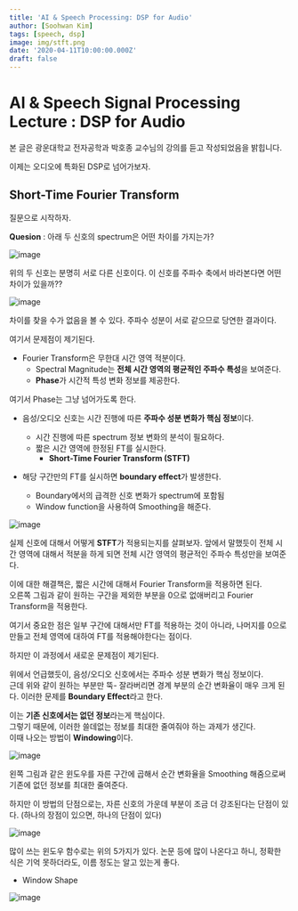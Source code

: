 ```yaml
---
title: 'AI & Speech Processing: DSP for Audio'
author: [Soohwan Kim]
tags: [speech, dsp]
image: img/stft.png
date: '2020-04-11T10:00:00.000Z'
draft: false
---
```


# AI & Speech Signal Processing Lecture : DSP for Audio
  
본 글은 광운대학교 전자공학과 박호종 교수님의 강의를 듣고 작성되었음을 밝힙니다.  
  

이제는 오디오에 특화된 DSP로 넘어가보자.

## Short-Time Fourier Transform
  
질문으로 시작하자.  
  
**Quesion** : 아래 두 신호의 spectrum은 어떤 차이를 가지는가?  
  
![image](https://user-images.githubusercontent.com/42150335/79644550-a476d800-81e4-11ea-8dae-c00593ebb35c.png)  
  
위의 두 신호는 분명히 서로 다른 신호이다. 이 신호를 주파수 축에서 바라본다면 어떤 차이가 있을까??  
  
![image](https://user-images.githubusercontent.com/42150335/79644591-e869dd00-81e4-11ea-9676-0c39b9b2e5c1.png)  
  
차이를 찾을 수가 없음을 볼 수 있다. 주파수 성분이 서로 같으므로 당연한 결과이다.  
  
여기서 문제점이 제기된다.  
  
* Fourier Transform은 무한대 시간 영역 적분이다.    
  + Spectral Magnitude는 **전체 시간 영역의 평균적인 주파수 특성**을 보여준다.
  + **Phase**가 시간적 특성 변화 정보를 제공한다.  
    
여기서 Phase는 그냥 넘어가도록 한다.  
  
* 음성/오디오 신호는 시간 진행에 따른 **주파수 성분 변화가 핵심 정보**이다.
  + 시간 진행에 따른 spectrum 정보 변화의 분석이 필요하다.
  + 짧은 시간 영역에 한정된 FT를 실시한다.
    + **Short-Time Fourier Transform (STFT)**
    
* 해당 구간만의 FT를 실시하면 **boundary effect**가 발생한다.
  + Boundary에서의 급격한 신호 변화가 spectrum에 포함됨
  + Window function을 사용하여 Smoothing을 해준다.  
    
![image](https://user-images.githubusercontent.com/42150335/79644736-d6d50500-81e5-11ea-8491-dd3342a1e1c4.png)  
  
실제 신호에 대해서 어떻게 **STFT**가 적용되는지를 살펴보자. 앞에서 말했듯이 전체 시간 영역에 대해서 적분을 하게 되면 전체 시간 영역의 평균적인 주파수 특성만을 보여준다.  

이에 대한 해결책은, 짧은 시간에 대해서 Fourier Transform을 적용하면 된다.  
오른쪽 그림과 같이 원하는 구간을 제외한 부분을 0으로 없애버리고 Fourier Transform을 적용한다.  

여기서 중요한 점은 일부 구간에 대해서만 FT를 적용하는 것이 아니라, 나머지를 0으로 만들고 전체 영역에 대하여 FT를 적용해야한다는 점이다.  

하지만 이 과정에서 새로운 문제점이 제기된다.  

위에서 언급했듯이, 음성/오디오 신호에서는 주파수 성분 변화가 핵심 정보이다.  
근데 위와 같이 원하는 부분만 뚝- 잘라버리면 경계 부분의 순간 변화율이 매우 크게 된다. 이러한 문제를 **Boundary Effect**라고 한다.  

이는 **기존 신호에서는 없던 정보**라는게 핵심이다.  
그렇기 때문에, 이러한 쓸데없는 정보를 최대한 줄여줘야 하는 과제가 생긴다.  
이때 나오는 방법이 **Windowing**이다.  
  
![image](https://user-images.githubusercontent.com/42150335/79645063-f1a87900-81e7-11ea-98b9-c13e41e0c831.png)  
  
왼쪽 그림과 같은 윈도우를 자른 구간에 곱해서 순간 변화율을 Smoothing 해줌으로써 기존에 없던 정보를 최대한 줄여준다. 
  
하지만 이 방법의 단점으로는, 자른 신호의 가운데 부분이 조금 더 강조된다는 단점이 있다. (하나의 장점이 있으면, 하나의 단점이 있다)  
  
![image](https://user-images.githubusercontent.com/42150335/79645325-97a8b300-81e9-11ea-9c64-021c5de016f2.png)  
  
많이 쓰는 윈도우 함수로는 위의 5가지가 있다. 논문 등에 많이 나온다고 하니, 정확한 식은 기억 못하더라도, 이름 정도는 알고 있는게 좋다.  
  
* Window Shape
  
![image](https://user-images.githubusercontent.com/42150335/79645357-c888e800-81e9-11ea-8029-c5e57c6354d7.png)  
